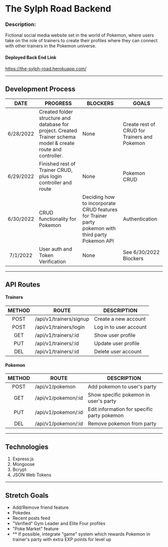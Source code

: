 # The Sylph Road Backend

### Description:
Fictional social media website set in the world of Pokemon, where users take on the role of trainers to create their profiles where they can connect with other trainers in the Pokemon universe.

#### Deployed Back End Link
https://the-sylph-road.herokuapp.com/

***

## Development Process
| DATE | PROGRESS | BLOCKERS | GOALS |
| :---: | ------- | -------- | ----- |
| 6/28/2022 | Created folder structure and database for project. Created Trainer schema model & create route and controller. | None | Create rest of CRUD for Trainers and Pokemon |
| 6/29/2022 | Finished rest of Trainer CRUD, plus login controller and route | None | Pokemon CRUD |
| 6/30/2022 | CRUD functionality for Pokemon | Deciding how to incorporate CRUD features for Trainer party pokemon with third party Pokemon API | Authentication |
| 7/1/2022 | User auth and Token Verification | None | See 6/30/2022 Blockers | 

***

## API Routes
#### Trainers
| METHOD | ROUTE | DESCRIPTION |
| :---: | --- | --- |
| POST | /api/v1/trainers/signup | Create a new account |
| POST | /api/v1/trainers/login | Log in to user account |
| GET | /api/v1/trainers/:id | Show user profile |
| PUT | /api/v1/trainers/:id | Update user profile |
| DEL | /api/v1/trainers/:id | Delete user account |

#### Pokemon
| METHOD | ROUTE | DESCRIPTION |
| :---: | --- | --- |
| POST | /api/v1/pokemon | Add pokemon to user's party |
| GET | /api/v1/pokemon/:id | Show specific pokemon in user's party |
| PUT | /api/v1/pokemon/:id | Edit information for specific party pokemon |
| DEL | /api/v1/pokemon/:id | Remove pokemon from party |

***

## Technologies
1. Express.js
2. Mongoose
3. Bcrypt
4. JSON Web Tokens

***

## Stretch Goals
- Add/Remove friend feature
- Pokedex
- Recent posts feed
- "Verified" Gym Leader and Elite Four profiles
- "Poke Market" feature
- ** If possible, integrate "game" system which rewards Pokemon in trainer's party with extra EXP points for level up

